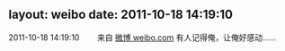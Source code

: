 layout: weibo
date: 2011-10-18 14:19:10
---
<meta name="referrer" content="no-referrer" />

2011-10-18 14:19:10  &nbsp;&nbsp;&nbsp;&nbsp;&nbsp;&nbsp; 来自 <a href="http://weibo.com/" rel="nofollow">微博 weibo.com</a>
有人记得俺，让俺好感动…… ​​​
